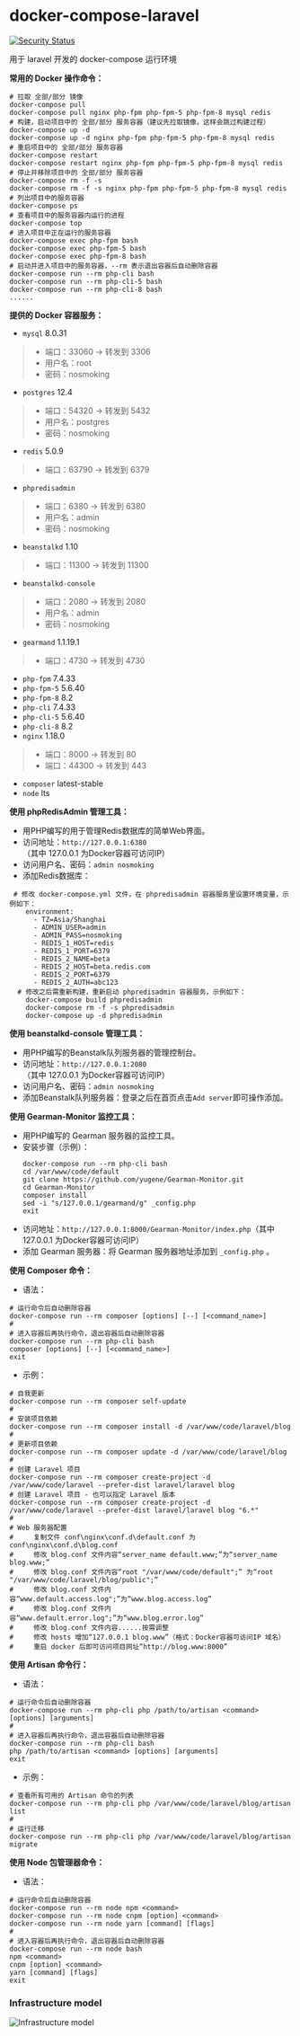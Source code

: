 # docker-compose-laravel

[![Security Status](https://www.murphysec.com/platform3/v31/badge/1674336661876269056.svg)](https://www.murphysec.com/console/report/1674336661792382976/1674336661876269056)

用于 laravel 开发的 docker-compose 运行环境

**常用的 Docker 操作命令：**
```
# 拉取 全部/部分 镜像
docker-compose pull
docker-compose pull nginx php-fpm php-fpm-5 php-fpm-8 mysql redis
# 构建，启动项目中的 全部/部分 服务容器（建议先拉取镜像，这样会跳过构建过程）
docker-compose up -d
docker-compose up -d nginx php-fpm php-fpm-5 php-fpm-8 mysql redis
# 重启项目中的 全部/部分 服务容器
docker-compose restart
docker-compose restart nginx php-fpm php-fpm-5 php-fpm-8 mysql redis
# 停止并移除项目中的 全部/部分 服务容器
docker-compose rm -f -s
docker-compose rm -f -s nginx php-fpm php-fpm-5 php-fpm-8 mysql redis
# 列出项目中的服务容器
docker-compose ps
# 查看项目中的服务容器内运行的进程
docker-compose top
# 进入项目中正在运行的服务容器
docker-compose exec php-fpm bash
docker-compose exec php-fpm-5 bash
docker-compose exec php-fpm-8 bash
# 启动并进入项目中的服务容器，--rm 表示退出容器后自动删除容器
docker-compose run --rm php-cli bash
docker-compose run --rm php-cli-5 bash
docker-compose run --rm php-cli-8 bash
......
```

**提供的 Docker 容器服务：**
 - `mysql` 8.0.31
  >- 端口：33060 -> 转发到 3306
  >- 用户名：root
  >- 密码：nosmoking
 - `postgres` 12.4
  >- 端口：54320 -> 转发到 5432
  >- 用户名：postgres
  >- 密码：nosmoking
 - `redis` 5.0.9
  >- 端口：63790 -> 转发到 6379
 - `phpredisadmin`
  >- 端口：6380 -> 转发到 6380
  >- 用户名：admin
  >- 密码：nosmoking
 - `beanstalkd` 1.10
  >- 端口：11300 -> 转发到 11300
 - `beanstalkd-console`
  >- 端口：2080 -> 转发到 2080
  >- 用户名：admin
  >- 密码：nosmoking
 - `gearmand` 1.1.19.1
  >- 端口：4730 -> 转发到 4730
 - `php-fpm` 7.4.33
 - `php-fpm-5` 5.6.40
 - `php-fpm-8` 8.2
 - `php-cli` 7.4.33
 - `php-cli-5` 5.6.40
 - `php-cli-8` 8.2
 - `nginx` 1.18.0
  >- 端口：8000 -> 转发到 80
  >- 端口：44300 -> 转发到 443
 - `composer` latest-stable
 - `node` lts

**使用 phpRedisAdmin 管理工具：**
 - 用PHP编写的用于管理Redis数据库的简单Web界面。
 - 访问地址：`http://127.0.0.1:6380`（其中 127.0.0.1 为Docker容器可访问IP）
 - 访问用户名、密码：`admin nosmoking`
 - 添加Redis数据库：
```
 # 修改 docker-compose.yml 文件，在 phpredisadmin 容器服务里设置环境变量，示例如下：
    environment:
      - TZ=Asia/Shanghai
      - ADMIN_USER=admin
      - ADMIN_PASS=nosmoking
      - REDIS_1_HOST=redis
      - REDIS_1_PORT=6379
      - REDIS_2_NAME=beta
      - REDIS_2_HOST=beta.redis.com
      - REDIS_2_PORT=6379
      - REDIS_2_AUTH=abc123
  # 修改之后需重新构建，重新启动 phpredisadmin 容器服务，示例如下：
    docker-compose build phpredisadmin
    docker-compose rm -f -s phpredisadmin
    docker-compose up -d phpredisadmin
```

**使用 beanstalkd-console 管理工具：**
 - 用PHP编写的Beanstalk队列服务器的管理控制台。
 - 访问地址：`http://127.0.0.1:2080`（其中 127.0.0.1 为Docker容器可访问IP）
 - 访问用户名、密码：`admin nosmoking`
 - 添加Beanstalk队列服务器：登录之后在首页点击`Add server`即可操作添加。

**使用 Gearman-Monitor 监控工具：**
 - 用PHP编写的 Gearman 服务器的监控工具。
 - 安装步骤（示例）：
   ```
   docker-compose run --rm php-cli bash
   cd /var/www/code/default
   git clone https://github.com/yugene/Gearman-Monitor.git
   cd Gearman-Monitor
   composer install
   sed -i "s/127.0.0.1/gearmand/g" _config.php
   exit
   ```
 - 访问地址：`http://127.0.0.1:8000/Gearman-Monitor/index.php`（其中 127.0.0.1 为Docker容器可访问IP）
 - 添加 Gearman 服务器：将 Gearman 服务器地址添加到 `_config.php` 。

**使用 Composer 命令：**
 - 语法：
```
# 运行命令后自动删除容器
docker-compose run --rm composer [options] [--] [<command_name>]
#
# 进入容器后再执行命令，退出容器后自动删除容器
docker-compose run --rm php-cli bash
composer [options] [--] [<command_name>]
exit
```
 - 示例：
```
# 自我更新
docker-compose run --rm composer self-update
#
# 安装项目依赖
docker-compose run --rm composer install -d /var/www/code/laravel/blog
#
# 更新项目依赖
docker-compose run --rm composer update -d /var/www/code/laravel/blog
#
# 创建 Laravel 项目
docker-compose run --rm composer create-project -d /var/www/code/laravel --prefer-dist laravel/laravel blog
# 创建 Laravel 项目 - 也可以指定 Laravel 版本
docker-compose run --rm composer create-project -d /var/www/code/laravel --prefer-dist laravel/laravel blog "6.*"
#
# Web 服务器配置
#     复制文件 conf\nginx\conf.d\default.conf 为 conf\nginx\conf.d\blog.conf
#     修改 blog.conf 文件内容“server_name default.www;”为“server_name blog.www;”
#     修改 blog.conf 文件内容“root "/var/www/code/default";” 为“root "/var/www/code/laravel/blog/public";”
#     修改 blog.conf 文件内容“www.default.access.log";”为“www.blog.access.log”
#     修改 blog.conf 文件内容“www.default.error.log";”为“www.blog.error.log”
#     修改 blog.conf 文件内容......按需调整
#     修改 hosts 增加“127.0.0.1 blog.www”（格式：Docker容器可访问IP 域名）
#     重启 docker 后即可访问项目网址“http://blog.www:8000”
```

**使用 Artisan 命令行：**
 - 语法：
```
# 运行命令后自动删除容器
docker-compose run --rm php-cli php /path/to/artisan <command> [options] [arguments]
#
# 进入容器后再执行命令，退出容器后自动删除容器
docker-compose run --rm php-cli bash
php /path/to/artisan <command> [options] [arguments]
exit
```
 - 示例：
```
# 查看所有可用的 Artisan 命令的列表
docker-compose run --rm php-cli php /var/www/code/laravel/blog/artisan list
#
# 运行迁移
docker-compose run --rm php-cli php /var/www/code/laravel/blog/artisan migrate
```

**使用 Node 包管理器命令：**
 - 语法：
```
# 运行命令后自动删除容器
docker-compose run --rm node npm <command>
docker-compose run --rm node cnpm [option] <command>
docker-compose run --rm node yarn [command] [flags]
#
# 进入容器后再执行命令，退出容器后自动删除容器
docker-compose run --rm node bash
npm <command>
cnpm [option] <command>
yarn [command] [flags]
exit
```

### Infrastructure model

![Infrastructure model](.infragenie/infrastructure_model.png)